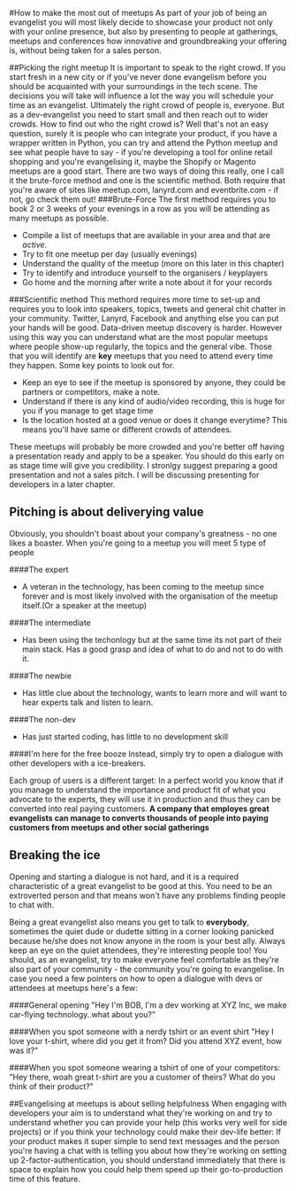 #How to make the most out of meetups
As part of your job of being an evangelist you will most likely decide to showcase your product not only with your online presence, but also by presenting to people at gatherings, meetups and conferences how innovative and groundbreaking your offering is, without being taken for a sales person.

##Picking the right meetup
It is important to speak to the right crowd. If you start fresh in a new city or if you've never done evangelism before you should be acquainted with your surroundings in the tech scene. The decisions you will take will influence a lot the way you will schedule your time as an evangelist.
Ultimately the right crowd of people is, everyone. But as a dev-evangelist you need to start small and then reach out to wider crowds.
How to find out who the right crowd is? Well that's not an easy question, surely it is people who can integrate your product, if you have a wrapper written in Python, you can try and attend the Python meetup and see what people have to say - if you're developing a tool for online retail shopping and you're evangelising it, maybe the Shopify or Magento meetups are a good start.
There are two ways of doing this really, one I call it the brute-force method and one is the scientific method.
Both require that you're aware of sites like meetup.com, lanyrd.com and eventbrite.com - if not, go check them out!
###Brute-Force
The first method requires you to book 2 or 3 weeks of your evenings in a row as you will be attending as many meetups as possible. 
* Compile a list of meetups that are available in your area and that are *active*.
* Try to fit one meetup per day (usually evenings)
* Understand the quality of the meetup (more on this later in this chapter)
* Try to identify and introduce yourself to the organisers / keyplayers
* Go home and the morning after write a note about it for your records

###Scientific method
This methord requires more time to set-up and requires you to look into speakers, topics, tweets and general chit chatter in your community. Twitter, Lanyrd, Facebook and anything else you can put your hands will be good. Data-driven meetup discovery is harder. However using this way you can understand what are the most popular meetups where people show-up regularly, the topics and the general vibe. Those that you will identify are **key** meetups that you need to attend every time they happen.
Some key points to look out for.
* Keep an eye to see if the meetup is sponsored by anyone, they could be partners or competitors, make a note.
* Understand if there is any kind of audio/video recording, this is huge for you if you manage to get stage time
* Is the location hosted at a good venue or does it change everytime? This means you'll have same or different crowds of attendees.

These meetups will probably be more crowded and you're better off having a presentation ready and apply to be a speaker. You should do this early on as stage time will give you credibility. I stronlgy suggest preparing a good presentation and not a sales pitch. I will be discussing presenting for developers in a later chapter.

## Pitching is about deliverying value
Obviously, you shouldn't boast about your company's greatness - no one likes a boaster.
When you're going to a meetup you will meet 5 type of people

####The expert 
- A veteran in the technology, has been coming to the meetup since forever and is most likely involved with the organisation of the meetup itself.(Or a speaker at the meetup)

####The intermediate
- Has been using the techonlogy but at the same time its not part of their main stack. Has a good grasp and idea of what to do and not to do with it.

####The newbie
- Has little clue about the technology, wants to learn more and will want to hear experts talk and listen to learn.

####The non-dev
- Has just started coding, has little to no development skill

####I'm here for the free booze
Instead, simply try to open a dialogue with other developers with a ice-breakers.

Each group of users is a different target: In a perfect world you know that if you manage to understand the importance and product fit of what you advocate to the experts, they will use it in production and thus they can be converted into real paying customers. **A company that employes great evangelists can manage to converts thousands of people into paying customers from meetups and other social gatherings**

## Breaking the ice

Opening and starting a dialogue is not hard, and it is a required characteristic of a great evangelist to be good at this. You need to be an extroverted person and that means won't have any problems finding people to chat with.

Being a great evangelist also means you get to talk to **everybody**, sometimes the quiet dude or dudette sitting in a corner looking panicked because he/she does not know anyone in the room is your best ally. Always keep an eye on the quiet attendees, they're interesting people too! You should, as an evangelist, try to make everyone feel comfortable as they're also part of your community - the community you're going to evangelise.
In case you need a few pointers on how to open a dialogue with devs or attendees at meetups here's a few:

####General opening
   "Hey I'm BOB, I'm a dev working at XYZ Inc, we make car-flying technology..what about you?"

####When you spot someone with a nerdy tshirt or an event shirt
   "Hey I love your t-shirt, where did you get it from? Did you attend XYZ event, how was it?"

####When you spot someone wearing a tshirt of one of your competitors:
   "Hey there, woah great t-shirt are you a customer of theirs? What do you think of their product?"


##Evangelising at meetups is about selling helpfulness
When engaging with developers your aim is to understand what they're working on and try to understand whether you can provide your help (this works very well for side projects) or if you think your technology could make their dev-life better: If your product  makes it super simple to send text messages and the person you're having a chat with is telling you about how they're working on setting up 2-factor-authentication, you should understand immediately that there is space to explain how you could help them speed up their go-to-production time of this feature.

